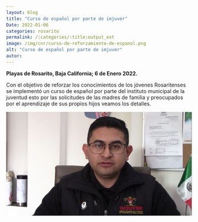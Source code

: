 ```yaml
---
layout: blog
title: "Curso de español por parte de imjuver"
Date: 2022-01-06
categories: rosarito
permalink: /:categories/:title:output_ext
image: /img/cnr/curso-de-reforzamiento-de-espanol.png
alt: "Curso de español por parte de imjuver"
autor:
---
```


**Playas de Rosarito, Baja California; 6 de Enero 2022.** 

Con el objetivo de reforzar los conocimientos de los jóvenes Rosaritenses se implementó un curso de español por parte del instituto municipal de la juventud esto por las  solicitudes de las madres de familia y preocupados por el aprendizaje de sus propios hijos veamos los detalles.

<div id="carouselExampleSlidesOnly" class="carousel slide" data-ride="carousel">
  <div class="carousel-inner">
    <div class="carousel-item active">
       <img class="d-block w-100" src="/img/cnr/curso-de-reforzamiento-de-espanol.png" loading="lazy"  alt="Curso de español por parte de imjuver">
    </div>
  </div>
</div>
